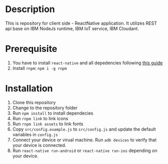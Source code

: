 # Description
This is repository for client side - ReactNative application. It utilizes REST api base on IBM NodeJs runtime, IBM IoT service, IBM Cloudant.

# Prerequisite
1. You have to install `react-native` and all depedencies following [this guide](https://facebook.github.io/react-native/docs/getting-started.html)
2. Install `rnpm`: `npm i -g rnpm`

# Installation
1. Clone this repository 
2. Change to the repository folder
3. Run `npm install` to install dependecies
4. Run `rnpm link` to link icons
5. Run `rnpm link assets` to link fonts
6. Copy `src/config.example.js` to `src/config.js` and update the default variables in `config.js`
7. Connect your device or virual machine. Run `adb devices` to verify that your device is connected.
8. Run `react-native run-android` or `react-native run-ios` depending on your device.

